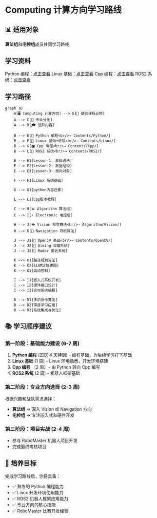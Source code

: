 # Computing 计算方向学习路线

## 📊 适用对象

**算法组**和**电控组**成员共同学习路线

## 学习资料

Python 编程：[点击查看](../../Contents/Python/README.md)
Linux 基础：[点击查看](../../Contents/Linux/README.md)
Cpp 编程：[点击查看](../../Contents/Cpp/README.md)
ROS2 系统：[点击查看](../../Contents/ROS2/README.md)

## 学习路径

```mermaid
graph TD
    A[🖥️ Computing 计算方向] --> B[🔰 基础课程必修]
    A --> C[🎯 专业分化]
    A --> D[🎓 进阶内容]

    B --> E[📄 Python 编程<br/>→ Contents/Python/]
    B --> F[🐧 Linux 基础+进阶<br/>→ Contents/Linux/]
    B --> G[🅲 Cpp 编程<br/>→ Contents/Cpp/]
    B --> L[🤖 ROS2 系统<br/>→ Contents/ROS2/]

    E --> E1[Lesson-1: 基础语法]
    E --> E2[Lesson-2: 数据结构]
    E --> E3[Lesson-3: 面向对象]

    F --> F1[Linux 系统基础]

    G --> G1[python内容迁移]

    L --> L1[Cpp版本教程]

    C --> H[📊 Algorithm 算法组]
    C --> I[⚡ Electronic 电控组]

    H --> J[👁️ Vision 视觉算法<br/>→ Algorithm/Vision/]
    H --> K[🧭 Navigation 导航算法]

    J --> J1[📄 OpenCV 基础<br/>→ Contents/OpenCV/]
    J --> J2[🎯 Aiming 自瞄系统]
    J --> J3[📡 Radar 雷达系统]

    K --> K1[路径规划算法]
    K --> K2[SLAM定位建图]
    K --> K3[运动控制]

    I --> I1[嵌入式系统开发]
    I --> I2[硬件接口设计]
    I --> I3[实时系统编程]

    D --> D1[多机协作算法]
    D --> D2[深度学习应用]
    D --> D3[系统集成与优化]
```

## 📚 学习顺序建议

### 第一阶段：基础能力建设 (6-7 周)

1. **Python 编程** (国庆 4 天特训) - 编程基础，为后续学习打下基础
2. **Linux 基础** (1 周) - Linux 环境熟悉，开发环境搭建
3. **Cpp 编程** （2 周）- 由 Python 转向 Cpp 编写
4. **ROS2 系统** (2 周) - 机器人框架基础

### 第二阶段：专业方向选择 (2-3 周)

根据兴趣和战队需求选择：

- **算法组** → 深入 Vision 或 Navigation 方向
- **电控组** → 专注嵌入式和硬件开发

### 第三阶段：项目实战 (2-4 周)

- 参与 RoboMaster 机器人项目开发
- 完成最终考核项目

## 🎯 培养目标

完成学习路线后，你将具备：

- ✅ 熟练的 Python 编程能力
- ✅ Linux 开发环境使用能力
- ✅ ROS2 机器人框架应用能力
- ✅ 专业方向的核心技能
- ✅ RoboMaster 比赛开发经验
